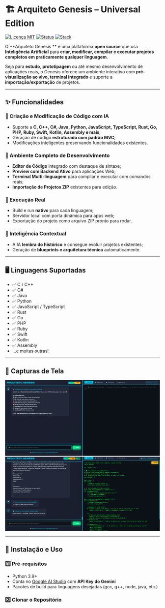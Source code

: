 # 🏗️ Arquiteto Genesis – Universal Edition

[![Licença MIT](https://img.shields.io/badge/license-MIT-green.svg)](LICENSE)
[![Status](https://img.shields.io/badge/status-ativo-brightgreen.svg)]()
[![Stack](https://img.shields.io/badge/stack-Flask%20%2B%20Google%20Gemini-blue.svg)]()

O **Arquiteto Genesis ** é uma plataforma **open source** que usa **Inteligência Artificial** para **criar, modificar, compilar e executar projetos completos em praticamente qualquer linguagem**.

Seja para **estudo**, **prototipagem** ou até mesmo desenvolvimento de aplicações reais, o Genesis oferece um ambiente interativo com **pré-visualização ao vivo, terminal integrado** e suporte a **importação/exportação** de projetos.

---

## ✨ Funcionalidades

### 🔹 Criação e Modificação de Código com IA
- Suporte a **C, C++, C#, Java, Python, JavaScript, TypeScript, Rust, Go, PHP, Ruby, Swift, Kotlin, Assembly e mais**;
- Geração de código **estruturado com padrão MVC**;
- Modificações inteligentes preservando funcionalidades existentes.

### 🔹 Ambiente Completo de Desenvolvimento
- **Editor de Código** integrado com destaque de sintaxe;
- **Preview com Backend Ativo** para aplicações Web;
- **Terminal Multi-linguagem** para compilar e executar com comandos reais;
- **Importação de Projetos ZIP** existentes para edição.

### 🔹 Execução Real
- Build e run **nativo** para cada linguagem;
- Servidor local com porta dinâmica para apps web;
- Exportação do projeto como arquivo ZIP pronto para rodar.

### 🔹 Inteligência Contextual
- A IA **lembra do histórico** e consegue evoluir projetos existentes;
- Geração de **blueprints e arquitetura técnica** automaticamente.

---

## 🖥️ Linguagens Suportadas
- ✅ C / C++
- ✅ C#
- ✅ Java
- ✅ Python
- ✅ JavaScript / TypeScript
- ✅ Rust
- ✅ Go
- ✅ PHP
- ✅ Ruby
- ✅ Swift
- ✅ Kotlin
- ✅ Assembly
- ...e muitas outras!

---

## 📸 Capturas de Tela 

![Exemplo 1](docs/screenshot1.png)  
![Exemplo 2](docs/screenshot2.png)

---

## 🚀 Instalação e Uso

### 1️⃣ Pré-requisitos
- Python 3.9+
- Conta no [Google AI Studio](https://ai.google.dev/) com **API Key do Gemini**
- Pacotes de build para linguagens desejadas (gcc, g++, node, java, etc.)

### 2️⃣ Clonar o Repositório
